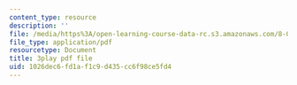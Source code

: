 ```yaml
---
content_type: resource
description: ''
file: /media/https%3A/open-learning-course-data-rc.s3.amazonaws.com/8-01sc-classical-mechanics-fall-2016/1026dec6fd1af1c9d435cc6f98ce5fd4_gEX7MjWwocE.pdf
file_type: application/pdf
resourcetype: Document
title: 3play pdf file
uid: 1026dec6-fd1a-f1c9-d435-cc6f98ce5fd4
---
```

